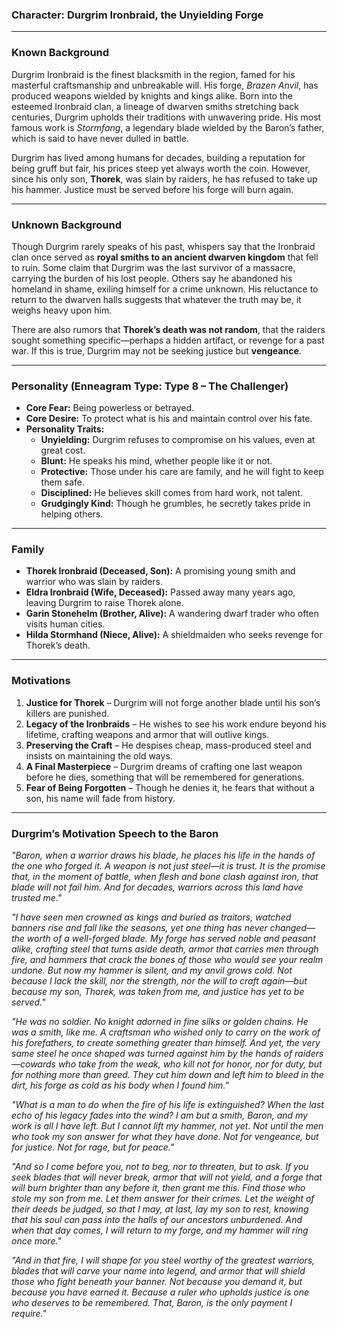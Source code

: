 ### **Character: Durgrim Ironbraid, the Unyielding Forge**  

---

### **Known Background**  
Durgrim Ironbraid is the finest blacksmith in the region, famed for his masterful craftsmanship and unbreakable will. His forge, *Brazen Anvil*, has produced weapons wielded by knights and kings alike. Born into the esteemed Ironbraid clan, a lineage of dwarven smiths stretching back centuries, Durgrim upholds their traditions with unwavering pride. His most famous work is *Stormfang*, a legendary blade wielded by the Baron’s father, which is said to have never dulled in battle.  

Durgrim has lived among humans for decades, building a reputation for being gruff but fair, his prices steep yet always worth the coin. However, since his only son, **Thorek**, was slain by raiders, he has refused to take up his hammer. Justice must be served before his forge will burn again.  

---

### **Unknown Background**  
Though Durgrim rarely speaks of his past, whispers say that the Ironbraid clan once served as **royal smiths to an ancient dwarven kingdom** that fell to ruin. Some claim that Durgrim was the last survivor of a massacre, carrying the burden of his lost people. Others say he abandoned his homeland in shame, exiling himself for a crime unknown. His reluctance to return to the dwarven halls suggests that whatever the truth may be, it weighs heavy upon him.  

There are also rumors that **Thorek’s death was not random**, that the raiders sought something specific—perhaps a hidden artifact, or revenge for a past war. If this is true, Durgrim may not be seeking justice but **vengeance**.  

---

### **Personality (Enneagram Type: Type 8 – The Challenger)**  
- **Core Fear:** Being powerless or betrayed.  
- **Core Desire:** To protect what is his and maintain control over his fate.  
- **Personality Traits:**  
  - **Unyielding:** Durgrim refuses to compromise on his values, even at great cost.  
  - **Blunt:** He speaks his mind, whether people like it or not.  
  - **Protective:** Those under his care are family, and he will fight to keep them safe.  
  - **Disciplined:** He believes skill comes from hard work, not talent.  
  - **Grudgingly Kind:** Though he grumbles, he secretly takes pride in helping others.  

---

### **Family**  
- **Thorek Ironbraid (Deceased, Son):** A promising young smith and warrior who was slain by raiders.  
- **Eldra Ironbraid (Wife, Deceased):** Passed away many years ago, leaving Durgrim to raise Thorek alone.  
- **Garin Stonehelm (Brother, Alive):** A wandering dwarf trader who often visits human cities.  
- **Hilda Stormhand (Niece, Alive):** A shieldmaiden who seeks revenge for Thorek’s death.  

---

### **Motivations**  
1. **Justice for Thorek** – Durgrim will not forge another blade until his son’s killers are punished.  
2. **Legacy of the Ironbraids** – He wishes to see his work endure beyond his lifetime, crafting weapons and armor that will outlive kings.  
3. **Preserving the Craft** – He despises cheap, mass-produced steel and insists on maintaining the old ways.  
4. **A Final Masterpiece** – Durgrim dreams of crafting one last weapon before he dies, something that will be remembered for generations.  
5. **Fear of Being Forgotten** – Though he denies it, he fears that without a son, his name will fade from history.  

---

### **Durgrim’s Motivation Speech to the Baron**  
*"Baron, when a warrior draws his blade, he places his life in the hands of the one who forged it. A weapon is not just steel—it is trust. It is the promise that, in the moment of battle, when flesh and bone clash against iron, that blade will not fail him. And for decades, warriors across this land have trusted me."*  

*"I have seen men crowned as kings and buried as traitors, watched banners rise and fall like the seasons, yet one thing has never changed—the worth of a well-forged blade. My forge has served noble and peasant alike, crafting steel that turns aside death, armor that carries men through fire, and hammers that crack the bones of those who would see your realm undone. But now my hammer is silent, and my anvil grows cold. Not because I lack the skill, nor the strength, nor the will to craft again—but because my son, Thorek, was taken from me, and justice has yet to be served."*  

*"He was no soldier. No knight adorned in fine silks or golden chains. He was a smith, like me. A craftsman who wished only to carry on the work of his forefathers, to create something greater than himself. And yet, the very same steel he once shaped was turned against him by the hands of raiders—cowards who take from the weak, who kill not for honor, nor for duty, but for nothing more than greed. They cut him down and left him to bleed in the dirt, his forge as cold as his body when I found him."*  

*"What is a man to do when the fire of his life is extinguished? When the last echo of his legacy fades into the wind? I am but a smith, Baron, and my work is all I have left. But I cannot lift my hammer, not yet. Not until the men who took my son answer for what they have done. Not for vengeance, but for justice. Not for rage, but for peace."*  

*"And so I come before you, not to beg, nor to threaten, but to ask. If you seek blades that will never break, armor that will not yield, and a forge that will burn brighter than any before it, then grant me this. Find those who stole my son from me. Let them answer for their crimes. Let the weight of their deeds be judged, so that I may, at last, lay my son to rest, knowing that his soul can pass into the halls of our ancestors unburdened. And when that day comes, I will return to my forge, and my hammer will ring once more."*  

*"And in that fire, I will shape for you steel worthy of the greatest warriors, blades that will carve your name into legend, and armor that will shield those who fight beneath your banner. Not because you demand it, but because you have earned it. Because a ruler who upholds justice is one who deserves to be remembered. That, Baron, is the only payment I require."*  

